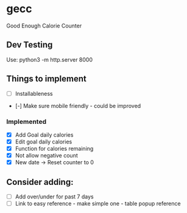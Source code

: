 # gecc
Good Enough Calorie Counter

## Dev Testing

Use: python3 -m http.server 8000


## Things to implement

- [ ] Installableness
- [-] Make sure mobile friendly - could be improved

### Implemented
- [x] Add Goal daily calories
- [x] Edit goal daily calories
- [x] Function for calories remaining
- [x] Not allow negative count
- [x] New date -> Reset counter to 0

## Consider adding:
- [ ] Add over/under for past 7 days
- [ ] Link to easy reference - make simple one - table popup reference
